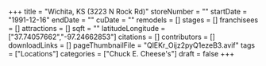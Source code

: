 +++
title = "Wichita, KS (3223 N Rock Rd)"
storeNumber = ""
startDate = "1991-12-16"
endDate = ""
cuDate = ""
remodels = []
stages = []
franchisees = []
attractions = []
sqft = ""
latitudeLongitude = ["37.74057662","-97.24662853"]
citations = []
contributors = []
downloadLinks = []
pageThumbnailFile = "QlEKr_Oijz2pyQ1ezeB3.avif"
tags = ["Locations"]
categories = ["Chuck E. Cheese's"]
draft = false
+++
